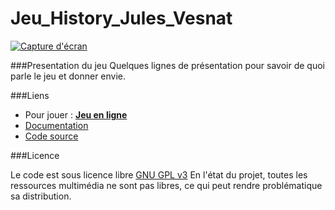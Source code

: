 # Jeu_History_Jules_Vesnat


[![Capture d'écran](https://upload.wikimedia.org/wikipedia/commons/thumb/3/38/Larus-delawarensis-021.jpg/320px-Larus-delawarensis-021.jpg "Capture d'écran")](http://monjeuenligne "Capture d'écran")

###Presentation du jeu
Quelques lignes de présentation pour savoir de quoi parle le jeu et donner envie.

###Liens

- Pour jouer : **[Jeu en ligne](https://vj703676.github.io/Jeu_History_Jules_Vesnat/)**
- [Documentation](http://madocumentation/)
- [Code source](https://github.com/vj703676/Jeu_History_Jules_Vesnat)

###Licence

Le code est sous licence libre  [GNU GPL v3](https://www.gnu.org/licenses/quick-guide-gplv3.fr.html)
En l'état du projet, toutes les ressources multimédia ne sont pas libres, ce qui peut rendre problématique sa distribution.
